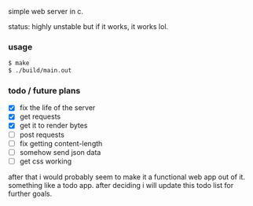 simple web server in c.

status: highly unstable but if it works, it works lol.

### usage 

```bash
$ make 
$ ./build/main.out
```

### todo / future plans
- [x] fix the life of the server
- [x] get requests 
- [x] get it to render bytes
- [ ] post requests 
- [ ] fix getting content-length
- [ ] somehow send json data
- [ ] get css working

after that i would probably seem to make it a functional web app out of it. <br>
something like a todo app. after deciding i will update this todo list for further goals.
